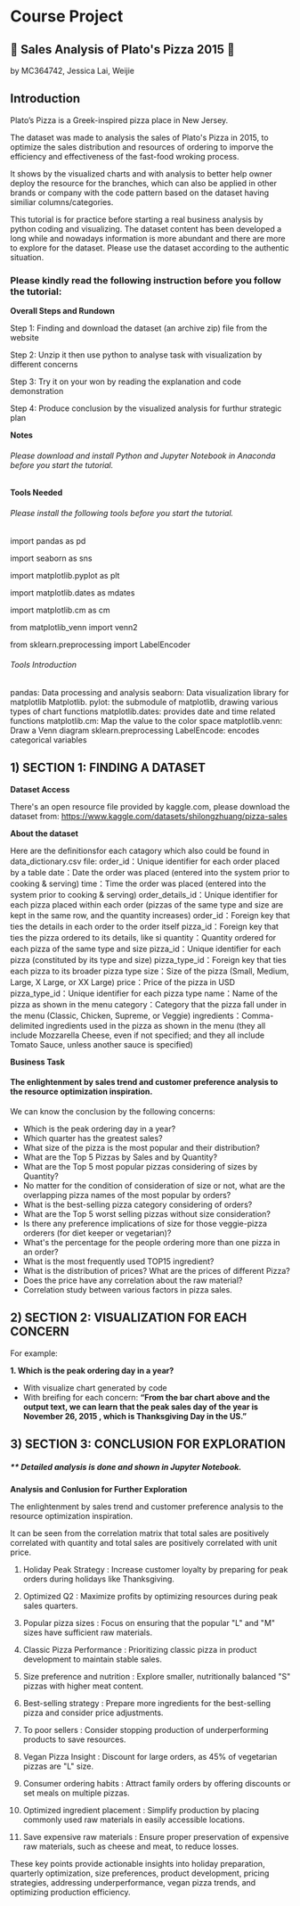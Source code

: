 # **Course Project**

## 🍕 Sales Analysis of Plato's Pizza 2015 🍕

by MC364742, Jessica Lai, Weijie

## Introduction

Plato’s Pizza is a Greek-inspired pizza place in New Jersey.

The dataset was made to analysis the sales of Plato's Pizza in 2015, to optimize the sales distribution and resources of ordering to imporve the efficiency and effectiveness of the fast-food wroking process.

It shows by the visualized charts and with analysis to better help owner deploy the resource for the branches, which can also be applied in other brands or company with the code pattern based on the dataset having similiar columns/categories.

This tutorial is for practice before starting a real business analysis by python coding and visualizing. The dataset content has been developed a long while and nowadays information is more abundant and there are more to explore for the dataset. Please use the dataset according to the authentic situation.


### Please kindly read the following instruction before you follow the tutorial:

**Overall Steps and Rundown** 

Step 1: Finding and download the dataset (an archive zip) file from the website

Step 2: Unzip it then use python to analyse task with visualization by different concerns

Step 3: Try it on your won by reading the explanation and code demonstration

Step 4: Produce conclusion by the visualized analysis for furthur strategic plan


**Notes** 
###### Please download and install Python and Jupyter Notebook in Anaconda before you start the tutorial.

**Tools Needed** 
###### Please install the following tools before you start the tutorial.

import pandas as pd

import seaborn as sns

import matplotlib.pyplot as plt

import matplotlib.dates as mdates

import matplotlib.cm as cm

from matplotlib_venn import venn2

from sklearn.preprocessing import LabelEncoder


###### Tools Introduction

pandas: Data processing and analysis
seaborn: Data visualization library for matplotlib
Matplotlib. pylot: the submodule of matplotlib, drawing various types of chart functions
matplotlib.dates: provides date and time related functions
matplotlib.cm: Map the value to the color space
matplotlib.venn: Draw a Venn diagram
sklearn.preprocessing LabelEncode: encodes categorical variables

## 1) SECTION 1: FINDING A DATASET


**Dataset Access**

There's an open resource file provided by kaggle.com, please download the dataset from:
https://www.kaggle.com/datasets/shilongzhuang/pizza-sales

**About the dataset**

Here are the definitionsfor each catagory which also could be found in data_dictionary.csv file:
order_id：Unique identifier for each order placed by a table
date：Date the order was placed (entered into the system prior to cooking & serving)
time：Time the order was placed (entered into the system prior to cooking & serving)
order_details_id：Unique identifier for each pizza placed within each order (pizzas of the same type and size are kept in the same row, and the quantity increases)
order_id：Foreign key that ties the details in each order to the order itself
pizza_id：Foreign key that ties the pizza ordered to its details, like si
quantity：Quantity ordered for each pizza of the same type and size
pizza_id：Unique identifier for each pizza (constituted by its type and size)
pizza_type_id：Foreign key that ties each pizza to its broader pizza type
size：Size of the pizza (Small, Medium, Large, X Large, or XX Large)
price：Price of the pizza in USD
pizza_type_id：Unique identifier for each pizza type
name：Name of the pizza as shown in the menu
category：Category that the pizza fall under in the menu (Classic, Chicken, Supreme, or Veggie)
ingredients：Comma-delimited ingredients used in the pizza as shown in the menu (they all include Mozzarella Cheese, even if not specified; and they all include Tomato Sauce, unless another sauce is specified)

**Business Task**

#### The enlightenment by sales trend and customer preference analysis to the resource optimization inspiration.

We can know the conclusion by the following concerns:
- Which is the peak ordering day in a year?
- Which quarter has the greatest sales?
- What size of the pizza is the most popular and their distribution?
- What are the Top 5 Pizzas by Sales and by Quantity?
- What are the Top 5 most popular pizzas considering of sizes by Quantity?
- No matter for the condition of consideration of size or not, what are the overlapping pizza names of the most popular by orders?
- What is the best-selling pizza category considering of orders?
- What are the Top 5 worst selling pizzas without size consideration?
- Is there any preference implications of size for those veggie-pizza orderers (for diet keeper or vegetarian)?
- What's the percentage for the people ordering more than one pizza in an order?
- What is the most frequently used TOP15 ingredient?
- What is the distribution of prices? What are the prices of different Pizza?
- Does the price have any correlation about the raw material?
- Correlation study between various factors in pizza sales.

## 2) SECTION 2: VISUALIZATION FOR EACH CONCERN


For example:

**1. Which is the peak ordering day in a year?** 
- With visualize chart generated by code
- With breifing for each concern:
**“From the bar chart above and the output text, we can learn that the peak sales day of the year is November 26, 2015 , which is Thanksgiving Day in the US.”**

## 3) SECTION 3: CONCLUSION FOR EXPLORATION


##### ** Detailed analysis is done and shown in Jupyter Notebook. 

**Analysis and Conlusion for Further Exploration**

The enlightenment by sales trend and customer preference analysis to the resource optimization inspiration.

It can be seen from the correlation matrix that total sales are positively correlated with quantity and total sales are positively correlated with unit price.

1. Holiday Peak Strategy :
Increase customer loyalty by preparing for peak orders during holidays like Thanksgiving.

2. Optimized Q2 :
Maximize profits by optimizing resources during peak sales quarters.

3. Popular pizza sizes :
Focus on ensuring that the popular "L" and "M" sizes have sufficient raw materials.

4. Classic Pizza Performance :
Prioritizing classic pizza in product development to maintain stable sales.

5. Size preference and nutrition :
Explore smaller, nutritionally balanced "S" pizzas with higher meat content.

6. Best-selling strategy :
Prepare more ingredients for the best-selling pizza and consider price adjustments.

7. To poor sellers :
Consider stopping production of underperforming products to save resources.

8. Vegan Pizza Insight :
Discount for large orders, as 45% of vegetarian pizzas are "L" size.

9. Consumer ordering habits :
Attract family orders by offering discounts or set meals on multiple pizzas.

10. Optimized ingredient placement :
Simplify production by placing commonly used raw materials in easily accessible locations.

11. Save expensive raw materials :
Ensure proper preservation of expensive raw materials, such as cheese and meat, to reduce losses.

These key points provide actionable insights into holiday preparation, quarterly optimization, size preferences, product development, pricing strategies, addressing underperformance, vegan pizza trends, and optimizing production efficiency.

